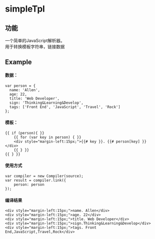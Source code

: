 # simpleTpl

## 功能
一个简单的JavaScript解析器。  
用于转换模板字符串，链接数据

## Example
#### 数据：
    var person = {
      name: 'Allen',
      age: 22,
      title: 'Web Developer',
      sign: 'Thinking&Learning&Develop',
      tags: ['Front End', 'JavaScript', 'Travel', 'Rock']
	};

#### 模板：
    {{ if (person){ }}
        {{ for (var key in person) { }}
        <div style="margin-left:15px;">{{# key }}. {{# person[key] }}</div>
        {{ } }}
    {{ } }}
    
#### 使用方式
	var compiler = new Compiler(source);
	var result = compiler.link({
		person: person
	});
#### 编译结果
	<div style="margin-left:15px;">name. Allen</div>
	<div style="margin-left:15px;">age. 22</div>
	<div style="margin-left:15px;">title. Web Developer</div>        
    <div style="margin-left:15px;">sign.Thinking&Learning&Develop</div>            
    <div style="margin-left:15px;">tags. Front End,JavaScript,Travel,Rock</div>    